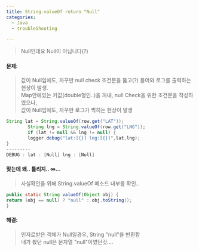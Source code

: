 ```yaml
---
title: String.valueOf return "Null" 
categories: 
  - Java
  - troubleShooting

---
```

> Null인데요 Null이 아닙니다(?)
 

#### 문제:
> 값이 Null임에도, 자꾸만 null check 조건문을 뚫고(?) 들어와 로그를 출력하는 현상이 발생.<br>
> Map안에있는 키값(double형인..)을 꺼내, null Check을 위한 조건문을 작성하였으나, <br>
> 값이 Null임에도, 자꾸만 로그가 찍히는 현상이 발생

```java
String lat = String.valueOf(row.get("LAT"));
        String lng = String.valueOf(row.get("LNG"));
        if (lat != null && lng != null) {
        logger.debug("lat:[{}] lng:[{}]",lat,lng);
}
---------
DEBUG : lat : [Null] lng : [Null]
```


#### 맞는데 왜.. 틀리지.. ∞...
> 사실확인을 위해 String.valueOf 메소드 내부를 확인..

```java
public static String valueOf(Object obj) {
return (obj == null) ? "null" : obj.toString();
}
```
#### 해결:
> 인자로받은 객체가 Null일경우, String "null"을 반환함<br>
내가 봤던 null은 문자열 "null"이였던것....


